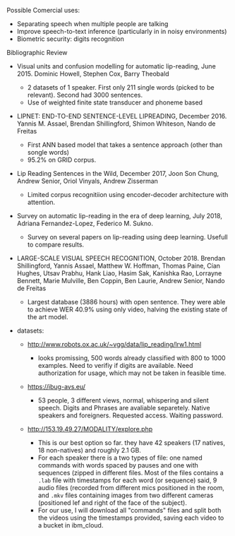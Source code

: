 Possible Comercial uses:
  * Separating speech when multiple people are talking
  * Improve speech-to-text inference (particularly in in noisy environments)
  * Biometric security: digits recognition

Bibliographic Review
 * Visual units and confusion modelling for automatic lip-reading, June 2015. Dominic Howell, Stephen Cox, Barry Theobald
   * 2 datasets of 1 speaker. First only 211 single words (picked to be relevant). Second had 3000 sentences.
   * Use of weighted finite state transducer and phoneme based 
  
 * LIPNET: END-TO-END SENTENCE-LEVEL LIPREADING, December 2016. Yannis M. Assael, Brendan Shillingford, Shimon Whiteson, Nando de Freitas
   * First ANN based model that takes a sentence approach (other than songle words)
   * 95.2% on GRID corpus.
   
 * Lip Reading Sentences in the Wild, December 2017, Joon Son Chung, Andrew Senior, Oriol Vinyals, Andrew Zisserman
   * Limited corpus recognitiion using encoder-decoder architecture with attention.

 * Survey on automatic lip-reading in the era of deep learning, July 2018, Adriana Fernandez-Lopez, Federico M. Sukno. 
   * Survey on several papers on lip-reading using deep learning. Usefull to compare results.
  
 * LARGE-SCALE VISUAL SPEECH RECOGNITION, October 2018. Brendan Shillingford, Yannis Assael, Matthew W. Hoffman, Thomas Paine, Cían Hughes, Utsav Prabhu, Hank Liao, Hasim Sak, Kanishka Rao, Lorrayne Bennett, Marie Mulville, Ben Coppin, Ben Laurie, Andrew Senior, Nando de Freitas
   * Largest database (3886 hours) with open sentence. They were able to achieve WER 40.9% using only video, halving the existing state of the art model.

 * datasets:
   * http://www.robots.ox.ac.uk/~vgg/data/lip_reading/lrw1.html
     * looks promissing, 500 words already classified with 800 to 1000 examples. Need to verifiy if digits are available. Need authorization for usage, which may not be taken in feasible time.
     
   * https://ibug-avs.eu/
     * 53 people, 3 different views, normal, whispering and silent speech. Digits and Phrases are avaliable separetely. Native speakers and foreigners. Requested access. Waiting password.
   
   * http://153.19.49.27/MODALITY/explore.php
     * This is our best option so far. they have 42 speakers (17 natives, 18 non-natives) and roughly 2.1 GB.
     * For each speaker there is a two types of file: one named commands with words spaced by pauses and one with sequences (zipped in different files. Most of the files contains a `.lab` file with timestamps for each word (or sequence) said, 9 audio files (recorded from different mics positioned in the room, and `.mkv` files containing images from two different cameras (positioned lef and right of the face of the subject).
     * For our use, I will download all "commands" files and split both the videos using the timestamps provided, saving each video to a bucket in ibm_cloud.
     
